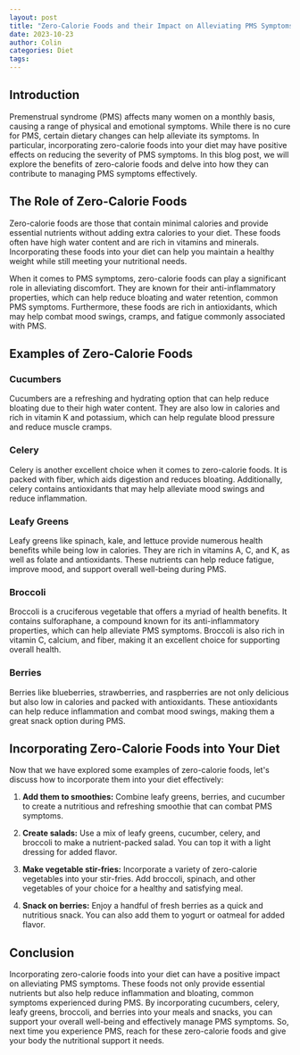 ```yaml
---
layout: post
title: "Zero-Calorie Foods and their Impact on Alleviating PMS Symptoms"
date: 2023-10-23
author: Colin
categories: Diet
tags: 
---
```


## Introduction

Premenstrual syndrome (PMS) affects many women on a monthly basis, causing a range of physical and emotional symptoms. While there is no cure for PMS, certain dietary changes can help alleviate its symptoms. In particular, incorporating zero-calorie foods into your diet may have positive effects on reducing the severity of PMS symptoms. In this blog post, we will explore the benefits of zero-calorie foods and delve into how they can contribute to managing PMS symptoms effectively.

## The Role of Zero-Calorie Foods

Zero-calorie foods are those that contain minimal calories and provide essential nutrients without adding extra calories to your diet. These foods often have high water content and are rich in vitamins and minerals. Incorporating these foods into your diet can help you maintain a healthy weight while still meeting your nutritional needs.

When it comes to PMS symptoms, zero-calorie foods can play a significant role in alleviating discomfort. They are known for their anti-inflammatory properties, which can help reduce bloating and water retention, common PMS symptoms. Furthermore, these foods are rich in antioxidants, which may help combat mood swings, cramps, and fatigue commonly associated with PMS.

## Examples of Zero-Calorie Foods

### Cucumbers

Cucumbers are a refreshing and hydrating option that can help reduce bloating due to their high water content. They are also low in calories and rich in vitamin K and potassium, which can help regulate blood pressure and reduce muscle cramps.

### Celery

Celery is another excellent choice when it comes to zero-calorie foods. It is packed with fiber, which aids digestion and reduces bloating. Additionally, celery contains antioxidants that may help alleviate mood swings and reduce inflammation.

### Leafy Greens

Leafy greens like spinach, kale, and lettuce provide numerous health benefits while being low in calories. They are rich in vitamins A, C, and K, as well as folate and antioxidants. These nutrients can help reduce fatigue, improve mood, and support overall well-being during PMS.

### Broccoli

Broccoli is a cruciferous vegetable that offers a myriad of health benefits. It contains sulforaphane, a compound known for its anti-inflammatory properties, which can help alleviate PMS symptoms. Broccoli is also rich in vitamin C, calcium, and fiber, making it an excellent choice for supporting overall health.

### Berries

Berries like blueberries, strawberries, and raspberries are not only delicious but also low in calories and packed with antioxidants. These antioxidants can help reduce inflammation and combat mood swings, making them a great snack option during PMS.

## Incorporating Zero-Calorie Foods into Your Diet

Now that we have explored some examples of zero-calorie foods, let's discuss how to incorporate them into your diet effectively:

1. **Add them to smoothies:** Combine leafy greens, berries, and cucumber to create a nutritious and refreshing smoothie that can combat PMS symptoms.

2. **Create salads:** Use a mix of leafy greens, cucumber, celery, and broccoli to make a nutrient-packed salad. You can top it with a light dressing for added flavor.

3. **Make vegetable stir-fries:** Incorporate a variety of zero-calorie vegetables into your stir-fries. Add broccoli, spinach, and other vegetables of your choice for a healthy and satisfying meal.

4. **Snack on berries:** Enjoy a handful of fresh berries as a quick and nutritious snack. You can also add them to yogurt or oatmeal for added flavor.

## Conclusion

Incorporating zero-calorie foods into your diet can have a positive impact on alleviating PMS symptoms. These foods not only provide essential nutrients but also help reduce inflammation and bloating, common symptoms experienced during PMS. By incorporating cucumbers, celery, leafy greens, broccoli, and berries into your meals and snacks, you can support your overall well-being and effectively manage PMS symptoms. So, next time you experience PMS, reach for these zero-calorie foods and give your body the nutritional support it needs.